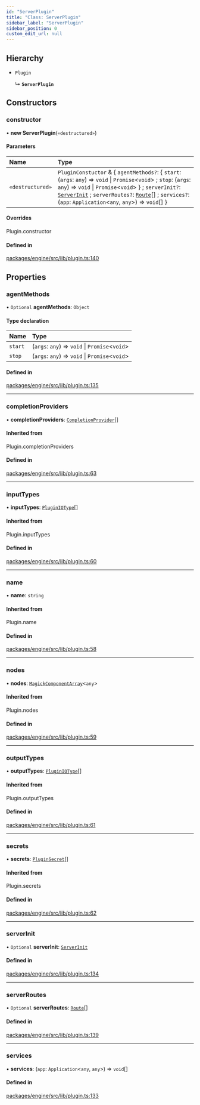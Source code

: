 ```yaml
---
id: "ServerPlugin"
title: "Class: ServerPlugin"
sidebar_label: "ServerPlugin"
sidebar_position: 0
custom_edit_url: null
---
```


## Hierarchy

- `Plugin`

  ↳ **`ServerPlugin`**

## Constructors

### constructor

• **new ServerPlugin**(`«destructured»`)

#### Parameters

| Name | Type |
| :------ | :------ |
| `«destructured»` | `PluginConstuctor` & { `agentMethods?`: { `start`: (`args`: `any`) => `void` \| `Promise`<`void`\> ; `stop`: (`args`: `any`) => `void` \| `Promise`<`void`\>  } ; `serverInit?`: [`ServerInit`](../#serverinit) ; `serverRoutes?`: [`Route`](../#route)[] ; `services?`: (`app`: `Application`<`any`, `any`\>) => `void`[]  } |

#### Overrides

Plugin.constructor

#### Defined in

[packages/engine/src/lib/plugin.ts:140](https://github.com/Oneirocom/MagickML/blob/c2f9e060/packages/engine/src/lib/plugin.ts#L140)

## Properties

### agentMethods

• `Optional` **agentMethods**: `Object`

#### Type declaration

| Name | Type |
| :------ | :------ |
| `start` | (`args`: `any`) => `void` \| `Promise`<`void`\> |
| `stop` | (`args`: `any`) => `void` \| `Promise`<`void`\> |

#### Defined in

[packages/engine/src/lib/plugin.ts:135](https://github.com/Oneirocom/MagickML/blob/c2f9e060/packages/engine/src/lib/plugin.ts#L135)

___

### completionProviders

• **completionProviders**: [`CompletionProvider`](../#completionprovider)[]

#### Inherited from

Plugin.completionProviders

#### Defined in

[packages/engine/src/lib/plugin.ts:63](https://github.com/Oneirocom/MagickML/blob/c2f9e060/packages/engine/src/lib/plugin.ts#L63)

___

### inputTypes

• **inputTypes**: [`PluginIOType`](../#pluginiotype)[]

#### Inherited from

Plugin.inputTypes

#### Defined in

[packages/engine/src/lib/plugin.ts:60](https://github.com/Oneirocom/MagickML/blob/c2f9e060/packages/engine/src/lib/plugin.ts#L60)

___

### name

• **name**: `string`

#### Inherited from

Plugin.name

#### Defined in

[packages/engine/src/lib/plugin.ts:58](https://github.com/Oneirocom/MagickML/blob/c2f9e060/packages/engine/src/lib/plugin.ts#L58)

___

### nodes

• **nodes**: [`MagickComponentArray`](../#magickcomponentarray)<`any`\>

#### Inherited from

Plugin.nodes

#### Defined in

[packages/engine/src/lib/plugin.ts:59](https://github.com/Oneirocom/MagickML/blob/c2f9e060/packages/engine/src/lib/plugin.ts#L59)

___

### outputTypes

• **outputTypes**: [`PluginIOType`](../#pluginiotype)[]

#### Inherited from

Plugin.outputTypes

#### Defined in

[packages/engine/src/lib/plugin.ts:61](https://github.com/Oneirocom/MagickML/blob/c2f9e060/packages/engine/src/lib/plugin.ts#L61)

___

### secrets

• **secrets**: [`PluginSecret`](../#pluginsecret)[]

#### Inherited from

Plugin.secrets

#### Defined in

[packages/engine/src/lib/plugin.ts:62](https://github.com/Oneirocom/MagickML/blob/c2f9e060/packages/engine/src/lib/plugin.ts#L62)

___

### serverInit

• `Optional` **serverInit**: [`ServerInit`](../#serverinit)

#### Defined in

[packages/engine/src/lib/plugin.ts:134](https://github.com/Oneirocom/MagickML/blob/c2f9e060/packages/engine/src/lib/plugin.ts#L134)

___

### serverRoutes

• `Optional` **serverRoutes**: [`Route`](../#route)[]

#### Defined in

[packages/engine/src/lib/plugin.ts:139](https://github.com/Oneirocom/MagickML/blob/c2f9e060/packages/engine/src/lib/plugin.ts#L139)

___

### services

• **services**: (`app`: `Application`<`any`, `any`\>) => `void`[]

#### Defined in

[packages/engine/src/lib/plugin.ts:133](https://github.com/Oneirocom/MagickML/blob/c2f9e060/packages/engine/src/lib/plugin.ts#L133)
